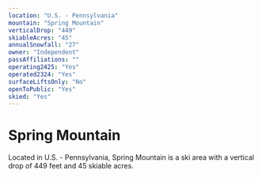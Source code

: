 ```yaml
---
location: "U.S. - Pennsylvania"
mountain: "Spring Mountain"
verticalDrop: "449"
skiableAcres: "45"
annualSnowfall: "27"
owner: "Independent"
passAffiliations: ""
operating2425: "Yes"
operated2324: "Yes"
surfaceLiftsOnly: "No"
openToPublic: "Yes"
skied: "Yes"
---
```


# Spring Mountain

Located in U.S. - Pennsylvania, Spring Mountain is a ski area with a vertical drop of 449 feet and 45 skiable acres.